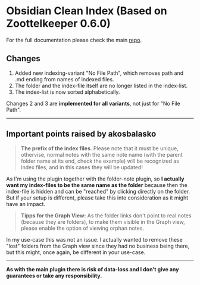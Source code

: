 # Obsidian Clean Index (Based on Zoottelkeeper 0.6.0)

For the full documentation please check the main [repo](https://github.com/akosbalasko/zoottelkeeper-obsidian-plugin).

## Changes

1. Added new indexing-variant "No File Path", which removes path and .md ending from names of indexed files.
2. The folder and the index-file itself are no longer listed in the index-list.
3. The index-list is now sorted alphabetically.

Changes 2 and 3 are **implemented for all variants**, not just for "No File Path".

---

## Important points raised by akosbalasko

> **The prefix of the index files**. Please note that it must be unique, othervise, normal notes with the same note name (with the parent folder name at its end, check the example) will be recognized as index files, and in this cases they will be updated!


As I'm using the plugin together with the folder-note plugin, so **I actually want my index-files to be the same name as the folder** because then the index-file is hidden and can be "reached" by clicking directly on the folder. But if your setup is different, please take this into consideration as it might have an impact.


> **Tipps for the Graph View:** As the folder links don't point to real notes (because they are folders), to make them visible in the Graph view, please enable the option of viewing orphan notes.


In my use-case this was not an issue. I actually wanted to remove these "lost" folders from the Graph view since they had no business being there, but this might, once again, be different in your use-case.

---

**As with the main plugin there is risk of data-loss and I don't give any guarantees or take any responsibility.**
